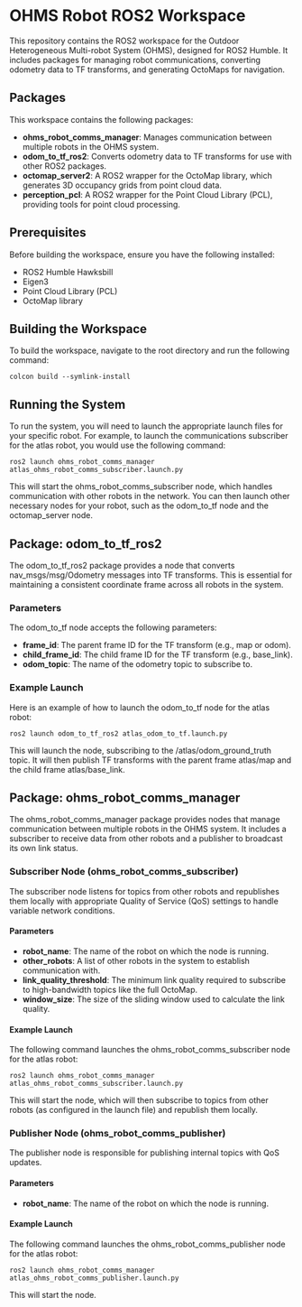 # **OHMS Robot ROS2 Workspace**

This repository contains the ROS2 workspace for the Outdoor Heterogeneous Multi-robot System (OHMS), designed for ROS2 Humble. It includes packages for managing robot communications, converting odometry data to TF transforms, and generating OctoMaps for navigation.

## **Packages**

This workspace contains the following packages:

* **ohms\_robot\_comms\_manager**: Manages communication between multiple robots in the OHMS system.  
* **odom\_to\_tf\_ros2**: Converts odometry data to TF transforms for use with other ROS2 packages.  
* **octomap\_server2**: A ROS2 wrapper for the OctoMap library, which generates 3D occupancy grids from point cloud data.  
* **perception\_pcl**: A ROS2 wrapper for the Point Cloud Library (PCL), providing tools for point cloud processing.

## **Prerequisites**

Before building the workspace, ensure you have the following installed:

* ROS2 Humble Hawksbill  
* Eigen3  
* Point Cloud Library (PCL)  
* OctoMap library

## **Building the Workspace**

To build the workspace, navigate to the root directory and run the following command:

```
colcon build --symlink-install
```

## **Running the System**

To run the system, you will need to launch the appropriate launch files for your specific robot. For example, to launch the communications subscriber for the atlas robot, you would use the following command:

```
ros2 launch ohms_robot_comms_manager atlas_ohms_robot_comms_subscriber.launch.py
```

This will start the ohms\_robot\_comms\_subscriber node, which handles communication with other robots in the network. You can then launch other necessary nodes for your robot, such as the odom\_to\_tf node and the octomap\_server node.

## **Package: odom\_to\_tf\_ros2**

The odom\_to\_tf\_ros2 package provides a node that converts nav\_msgs/msg/Odometry messages into TF transforms. This is essential for maintaining a consistent coordinate frame across all robots in the system.

### **Parameters**

The odom\_to\_tf node accepts the following parameters:

* **frame\_id**: The parent frame ID for the TF transform (e.g., map or odom).  
* **child\_frame\_id**: The child frame ID for the TF transform (e.g., base\_link).  
* **odom\_topic**: The name of the odometry topic to subscribe to.

### **Example Launch**

Here is an example of how to launch the odom\_to\_tf node for the atlas robot:

```
ros2 launch odom_to_tf_ros2 atlas_odom_to_tf.launch.py
```

This will launch the node, subscribing to the /atlas/odom\_ground\_truth topic. It will then publish TF transforms with the parent frame atlas/map and the child frame atlas/base\_link.

## **Package: ohms\_robot\_comms\_manager**

The ohms\_robot\_comms\_manager package provides nodes that manage communication between multiple robots in the OHMS system. It includes a subscriber to receive data from other robots and a publisher to broadcast its own link status.

### **Subscriber Node (ohms\_robot\_comms\_subscriber)**

The subscriber node listens for topics from other robots and republishes them locally with appropriate Quality of Service (QoS) settings to handle variable network conditions.

#### **Parameters**

* **robot\_name**: The name of the robot on which the node is running.  
* **other\_robots**: A list of other robots in the system to establish communication with.  
* **link\_quality\_threshold**: The minimum link quality required to subscribe to high-bandwidth topics like the full OctoMap.  
* **window\_size**: The size of the sliding window used to calculate the link quality.

#### **Example Launch**

The following command launches the ohms\_robot\_comms\_subscriber node for the atlas robot:

```
ros2 launch ohms_robot_comms_manager atlas_ohms_robot_comms_subscriber.launch.py
```

This will start the node, which will then subscribe to topics from other robots (as configured in the launch file) and republish them locally.

### **Publisher Node (ohms\_robot\_comms\_publisher)**

The publisher node is responsible for publishing internal topics with QoS updates.

#### **Parameters**

* **robot\_name**: The name of the robot on which the node is running.  

#### **Example Launch**

The following command launches the ohms\_robot\_comms\_publisher node for the atlas robot:

```
ros2 launch ohms_robot_comms_manager atlas_ohms_robot_comms_publisher.launch.py
```

This will start the node.